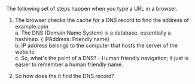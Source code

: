 The following set of steps happen when you type a URL in a browser.

1. The browser checks the cache for a DNS record to find the address of example.com       
    a. The DNS (Domain Name System) is a database, essentially a hashmap. { IPAddress: Friendly name}      
    b. IP address belongs to the computer that hosts the server of the website.      
    c. So, what's the point of a DNS? - Human friendly navigation; it just is easier to remember a human friendly name.      
    
 2. So how does the it find the DNS record?

